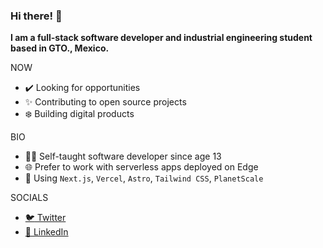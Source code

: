 ### Hi there! :wave:

**I am a full-stack software developer and industrial engineering student based in GTO., Mexico.**

NOW
- :heavy_check_mark: Looking for opportunities
- :sparkles: Contributing to open source projects
- :snowflake: Building digital products

BIO
- :man_student: Self-taught software developer since age 13
- :globe_with_meridians: Prefer to work with serverless apps deployed on Edge
- :toolbox: Using `Next.js`, `Vercel`, `Astro`, `Tailwind CSS`, `PlanetScale`

SOCIALS
- [:bird: Twitter](https://twitter.com/fredoist)
- [:briefcase: LinkedIn](https://www.linkedin.com/in/alfredogonzalezr)
